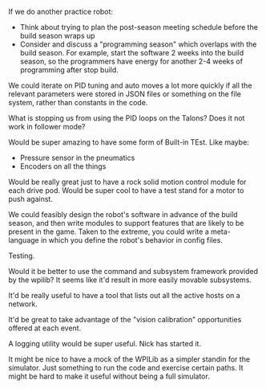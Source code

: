 If we do another practice robot:
* Think about trying to plan the post-season meeting schedule before the build season wraps up
* Consider and discuss a "programming season" which overlaps with the build season.  For example, start the software 2 weeks into the build season, so the programmers have energy for another 2-4 weeks of programming after stop build.

We could iterate on PID tuning and auto moves a lot more quickly if all the relevant parameters were stored in JSON files or something on the file system, rather than constants in the code.

What is stopping us from using the PID loops on the Talons?  Does it not work in follower mode?

Would be super amazing to have some form of Built-in TEst.  Like maybe:
* Pressure sensor in the pneumatics
* Encoders on all the things

Would be really great just to have a rock solid motion control module for each drive pod.  Would be super cool to have a test stand for a motor to push against.

We could feasibly design the robot's software in advance of the build season, and then write modules to support features that are likely to be present in the game.  Taken to the extreme, you could write a meta-language in which you define the robot's behavior in config files.

Testing.

Would it be better to use the command and subsystem framework provided by the wpilib?  It seems like it'd result in more easily movable subsystems.

It'd be really useful to have a tool that lists out all the active hosts on a network.

It'd be great to take advantage of the "vision calibration" opportunities offered at each event.

A logging utility would be super useful.  Nick has started it.

It might be nice to have a mock of the WPILib as a simpler standin for the simulator.  Just something to run the code and exercise certain paths.  It might be hard to make it useful without being a full simulator.
